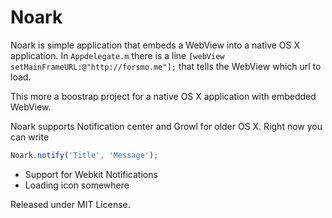 # Noark

Noark is simple application that embeds a WebView into a native OS X application. In `Appdelegate.m` there is a line `[webView setMainFrameURL:@"http://forsmo.me"];` that tells the WebView which url to load.

This more a boostrap project for a native OS X application with embedded WebView.

Noark supports Notification center and Growl for older OS X. Right now you can write

```javascript
Noark.notify('Title', 'Message');
```

* Support for Webkit Notifications
* Loading icon somewhere

Released under MIT License.